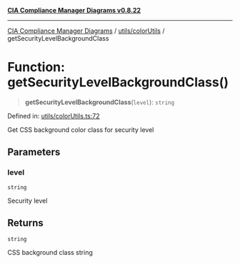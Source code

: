 [**CIA Compliance Manager Diagrams v0.8.22**](../../../README.md)

***

[CIA Compliance Manager Diagrams](../../../modules.md) / [utils/colorUtils](../README.md) / getSecurityLevelBackgroundClass

# Function: getSecurityLevelBackgroundClass()

> **getSecurityLevelBackgroundClass**(`level`): `string`

Defined in: [utils/colorUtils.ts:72](https://github.com/Hack23/cia-compliance-manager/blob/5eebba14bef5523072dd8c486c1cd0c7c18766fc/src/utils/colorUtils.ts#L72)

Get CSS background color class for security level

## Parameters

### level

`string`

Security level

## Returns

`string`

CSS background class string
